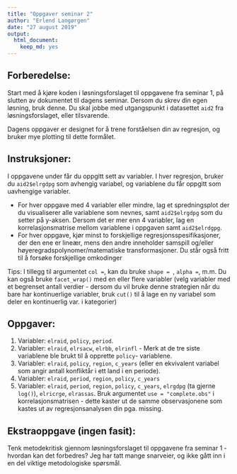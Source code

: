 ```yaml
---
title: "Oppgaver seminar 2"
author: "Erlend Langørgen"
date: "27 august 2019"
output:
  html_document:
    keep_md: yes
---
```




## Forberedelse:

Start med å kjøre koden i løsningsforslaget til oppgavene fra seminar 1, på slutten av dokumentet til dagens seminar. Dersom du skrev din egen løsning, bruk denne. Du skal jobbe med utgangspunkt i datasettet `aid2` fra løsningsforslaget, eller tilsvarende.

Dagens oppgaver er designet for å trene forståelsen din av regresjon, og bruker mye plotting til dette formålet.

## Instruksjoner:

I oppgavene under får du oppgitt sett av variabler. I hver regresjon, bruker du `aid2$elrgdpg` som avhengig variabel, og variablene du får oppgitt som uavhengige variabler.

* For hver oppgave med 4 variabler eller mindre, lag et spredningsplot der du visualiserer alle variablene som nevnes, samt `aid2$elrgdpg` som du setter på y-aksen. Dersom det er mer enn 4 variabler, lag en korrelasjonsmatrise mellom variablene i oppgaven samt `aid2$elrdgpg`. 
* For hver oppgave, kjør minst to forskjellige regresjonsspesifikasjoner, der den ene er lineær, mens den andre inneholder samspill og/eller høyeregradspolynomer/matematiske transformasjoner. Du står også fritt til å forsøke forskjellige omkodinger

Tips: I tillegg til argumentet `col =`, kan du bruke `shape = `, `alpha =`, m.m. Du kan også bruke `facet_wrap()` med en eller flere variabler (velg variabler med et begrenset antall verdier - dersom du vil bruke denne strategien når du bare har kontinuerlige variabler, bruk `cut()` til å lage en ny variabel som deler en kontinuerlig var. i kategorier)

## Oppgaver:

1. Variabler: `elraid`, `policy`, `period`. 
2. Variabler: `elraid`, `elrsacw`, `elrbb`, `elrinfl` - Merk at de tre siste variablene ble brukt til å opprette `policy`- variablene.
3. Variabler: `elraid`, `policy`, `region`, `c_years` (eller en ekvivalent variabel som angir antall konfliktår i ett land i en periode).
4. Variabler: `elraid`, `period`, `region`, `policy`, `c_years`
5. Variabler: `elraid`, `period`, `region`, `policy`, `c_years`, `elrgdpg` (ta gjerne `log()`), `elricrge`, `elrassas`. Bruk argumentet `use = "complete.obs"` i korrelasjonsmatrisen - dette kaster ut de samme observasjonene som kastes ut av regresjonsanalysen din pga. missing.

## Ekstraoppgave (ingen fasit):
Tenk metodekritisk gjennom løsningsforslaget til oppgavene fra seminar 1 - hvordan kan det forbedres? Jeg har tatt mange snarveier, og ikke gått inn i en del viktige metodologiske spørsmål. 

